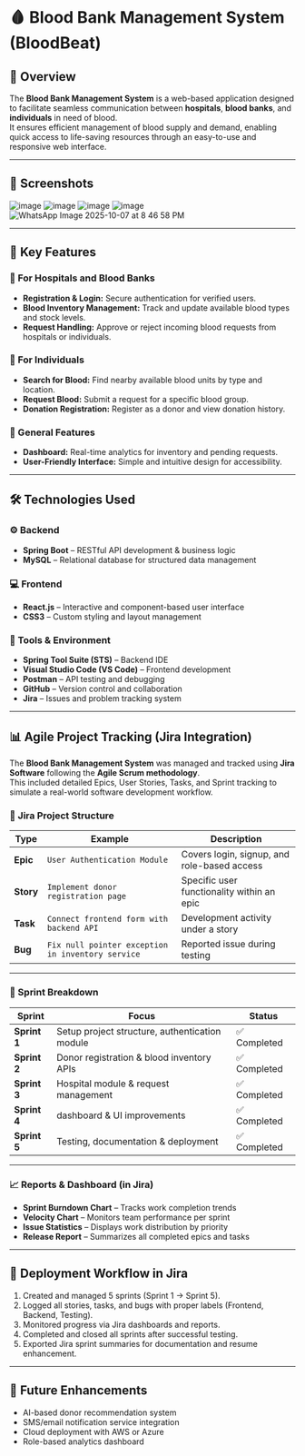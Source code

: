 # 🩸 Blood Bank Management System (BloodBeat)

## 📘 Overview
The **Blood Bank Management System** is a web-based application designed to facilitate seamless communication between **hospitals**, **blood banks**, and **individuals** in need of blood.  
It ensures efficient management of blood supply and demand, enabling quick access to life-saving resources through an easy-to-use and responsive web interface.

---

## 📸 Screenshots

![image](https://github.com/user-attachments/assets/b84629e8-5747-4c8d-b454-39c083f9d9f0)
![image](https://github.com/user-attachments/assets/7db75f00-9a03-4720-9e64-12c58835879a)
![image](https://github.com/user-attachments/assets/2fd67b55-cd48-473c-b020-34837e5cba08)
![image](https://github.com/user-attachments/assets/f98ef3bc-729b-4c84-9cae-d4cbb078fe9e)
![WhatsApp Image 2025-10-07 at 8 46 58 PM](https://github.com/user-attachments/assets/95daae54-340d-4de0-8c91-fc72a0a56f3b)

---

## 🚀 Key Features

### 🏥 For Hospitals and Blood Banks
- **Registration & Login:** Secure authentication for verified users.  
- **Blood Inventory Management:** Track and update available blood types and stock levels.  
- **Request Handling:** Approve or reject incoming blood requests from hospitals or individuals.  

### 🙋 For Individuals
- **Search for Blood:** Find nearby available blood units by type and location.  
- **Request Blood:** Submit a request for a specific blood group.  
- **Donation Registration:** Register as a donor and view donation history.  

### 🧠 General Features
- **Dashboard:** Real-time analytics for inventory and pending requests.  
- **User-Friendly Interface:** Simple and intuitive design for accessibility.

---

## 🛠️ Technologies Used

### ⚙️ Backend
- **Spring Boot** – RESTful API development & business logic  
- **MySQL** – Relational database for structured data management  

### 💻 Frontend
- **React.js** – Interactive and component-based user interface  
- **CSS3** – Custom styling and layout management  

### 🧩 Tools & Environment
- **Spring Tool Suite (STS)** – Backend IDE  
- **Visual Studio Code (VS Code)** – Frontend development  
- **Postman** – API testing and debugging  
- **GitHub** – Version control and collaboration
- **Jira** – Issues and problem tracking system

---

## 📊 Agile Project Tracking (Jira Integration)

The **Blood Bank Management System** was managed and tracked using **Jira Software** following the **Agile Scrum methodology**.  
This included detailed Epics, User Stories, Tasks, and Sprint tracking to simulate a real-world software development workflow.

### 🔹 Jira Project Structure
| Type | Example | Description |
|------|----------|-------------|
| **Epic** | `User Authentication Module` | Covers login, signup, and role-based access |
| **Story** | `Implement donor registration page` | Specific user functionality within an epic |
| **Task** | `Connect frontend form with backend API` | Development activity under a story |
| **Bug** | `Fix null pointer exception in inventory service` | Reported issue during testing |

---

### 🏁 Sprint Breakdown

| Sprint | Focus | Status |
|--------|--------|--------|
| **Sprint 1** | Setup project structure, authentication module | ✅ Completed |
| **Sprint 2** | Donor registration & blood inventory APIs | ✅ Completed |
| **Sprint 3** | Hospital module & request management | ✅ Completed |
| **Sprint 4** | dashboard & UI improvements | ✅ Completed |
| **Sprint 5** | Testing, documentation & deployment | ✅ Completed |

---

### 📈 Reports & Dashboard (in Jira)
- **Sprint Burndown Chart** – Tracks work completion trends  
- **Velocity Chart** – Monitors team performance per sprint  
- **Issue Statistics** – Displays work distribution by priority  
- **Release Report** – Summarizes all completed epics and tasks  

---

## 🧩 Deployment Workflow in Jira
1. Created and managed 5 sprints (Sprint 1 → Sprint 5).  
2. Logged all stories, tasks, and bugs with proper labels (Frontend, Backend, Testing).  
3. Monitored progress via Jira dashboards and reports.  
4. Completed and closed all sprints after successful testing.  
5. Exported Jira sprint summaries for documentation and resume enhancement.

---

## 🧠 Future Enhancements
- AI-based donor recommendation system  
- SMS/email notification service integration  
- Cloud deployment with AWS or Azure  
- Role-based analytics dashboard  

